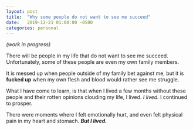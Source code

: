 ```yaml
---
layout: post
title:  "Why some people do not want to see me succeed"
date:   2019-12-21 01:00:00 -0500
categories: personal
---
```

*(work in progress)*

There will be people in my life that do not want to see me succeed. Unfortunately, some of these people are even my own family members. 

It is messed up when people outside of my family bet against me, but it is **fucked up** when my own flesh and blood would rather see me struggle.

What I have come to learn, is that when I lived a few months without these people and their rotten opinions clouding my life, I lived. *I lived.* I continued to prosper. 

There were moments where I felt emotionally hurt, and even felt physical pain in my heart and stomach. ***But I lived.***